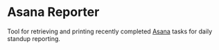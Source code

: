 # Asana Reporter
Tool for retrieving and printing recently completed [Asana](https://asana.com/) tasks for daily standup reporting.
